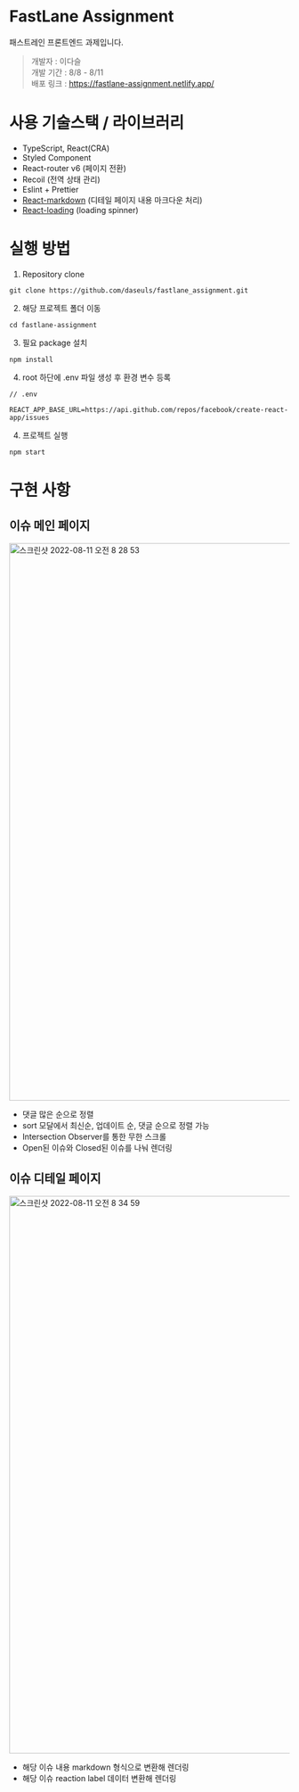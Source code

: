 # FastLane Assignment

패스트레인 프론트엔드 과제입니다.

> 개발자 : 이다슬 <br>
> 개발 기간 : 8/8 - 8/11 <br>
> 배포 링크 : https://fastlane-assignment.netlify.app/

# 사용 기술스택 / 라이브러리

- TypeScript, React(CRA)
- Styled Component
- React-router v6 (페이지 전환)
- Recoil (전역 상태 관리)
- Eslint + Prettier
- [React-markdown](https://github.com/remarkjs/react-markdown) (디테일 페이지 내용 마크다운 처리)
- [React-loading](https://github.com/fakiolinho/react-loading) (loading spinner)

# 실행 방법

1. Repository clone

```
git clone https://github.com/daseuls/fastlane_assignment.git
```

2. 해당 프로젝트 폴더 이동

```
cd fastlane-assignment
```

3. 필요 package 설치

```
npm install
```

4. root 하단에 .env 파일 생성 후 환경 변수 등록

```
// .env

REACT_APP_BASE_URL=https://api.github.com/repos/facebook/create-react-app/issues
```

4. 프로젝트 실행

```
npm start
```

# 구현 사항

## 이슈 메인 페이지

<img width="1000" alt="스크린샷 2022-08-11 오전 8 28 53" src="https://user-images.githubusercontent.com/71131248/184040411-cfb4ad9a-30fd-4482-92f8-d65964ca3b49.png">

- 댓글 많은 순으로 정렬
- sort 모달에서 최신순, 업데이트 순, 댓글 순으로 정렬 가능
- Intersection Observer를 통한 무한 스크롤
- Open된 이슈와 Closed된 이슈를 나눠 렌더링

## 이슈 디테일 페이지

<img width="1000" alt="스크린샷 2022-08-11 오전 8 34 59" src="https://user-images.githubusercontent.com/71131248/184040830-8858b3d7-2bad-4abc-918e-a745f8044a9e.png">

- 해당 이슈 내용 markdown 형식으로 변환해 렌더링
- 해당 이슈 reaction label 데이터 변환해 렌더링
